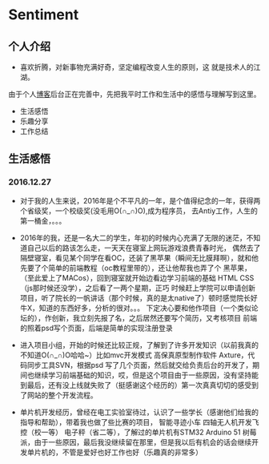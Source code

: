 # Sentiment
## 个人介绍
- 喜欢折腾，对新事物充满好奇，坚定编程改变人生的原则，这 就是技术人的江湖。
  
  
由于个人[博客](http://www.coderw.cn)后台正在完善中，先把我平时工作和生活中的感悟与理解写到这里。

- 生活感悟
- 乐趣分享
- 工作总结












## 生活感悟
### 2016.12.27
 - 对于我的人生来说，2016年是个不平凡的一年，是个值得纪念的一年，获得两个省级奖，一个校级奖(没毛用O(∩_∩)O),成为程序员，
 去Antiy工作，人生的第一桶金，。。。
 -   2016年的我，还是一名大二的学生，年初的时候内心充满了无限的迷茫，不知道自己以后的路该怎么走，一天天在寝室上网玩游戏浪费青春时光，
 偶然去了隔壁寝室，看见某个同学在看OC，还装了黑苹果（瞬间无比膜拜啊），就和他先要了个简单的前端教程（oc教程里带的），还让他帮我也弄了个
 黑苹果，（至此爱上了MACos），回到寝室就开始边看边学习前端的基础 HTML CSS （js那时候还没学），之后看了一两个星期，正巧
 时候赶上学院可以申请创新项目，听了院长的一帆讲话（那个时候，真的是太native了）顿时感觉院长好牛X，知道的东西好多，分析的很对。。。
 下定决心要和他作项目（一个类似论坛的），作创新，我立刻先报了名，之后居然还要写个简历，又考核项目 前端的照着psd写个页面，后端是简单的实现注册登录
 -  进入项目小组，开始的时候还比较正规，了解到了许多开发知识（以前我真的不知道O(∩_∩)O哈哈~）比如mvc开发模式
  高保真原型制作软件 Axture，代码同步工具SVN，根据psd 写了几个页面，然后就交给负责后台的开发了，期间也继续学习前端基础的知识，哎，但是这个项目由于一些原因，没有坚持能到最后，还有没上线就失败了（挺感谢这个经历的）第一次真真切切的感受到了网站的整个开发流程。

-  单片机开发经历，曾经在电工实验室待过，认识了一些学长（感谢他们给我的指导和帮助），带着我也做了些比赛的项目，
  智能寻迹小车 四轴无人机开发飞控（校一等） 电子秤（省二等），了解过的单片机有STM32 Arduino 51 树莓派，由于一些原因，最后我没继续留在那里，但是我以后有机会的话会继续开发单片机的，不管是爱好也好工作也好（乐趣真的非常多）
   
